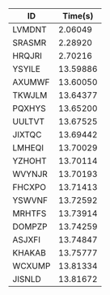 |ID|Time(s)|
|-|-|
|LVMDNT|2.06049|
|SRASMR|2.28920|
|HRQJRI|2.70216|
|YSYILE|13.59886|
|AXUMWF|13.60050|
|TKWJLM|13.64377|
|PQXHYS|13.65200|
|UULTVT|13.67525|
|JIXTQC|13.69442|
|LMHEQI|13.70029|
|YZHOHT|13.70114|
|WVYNJR|13.70193|
|FHCXPO|13.71413|
|YSWVNF|13.72592|
|MRHTFS|13.73914|
|DOMPZP|13.74259|
|ASJXFI|13.74847|
|KHAKAB|13.75777|
|WCXUMP|13.81334|
|JISNLD|13.81672|
